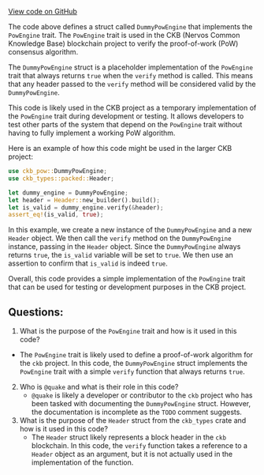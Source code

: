 [View code on GitHub](https://github.com/nervosnetwork/ckb/blob/develop/pow/src/dummy.rs)

The code above defines a struct called `DummyPowEngine` that implements the `PowEngine` trait. The `PowEngine` trait is used in the CKB (Nervos Common Knowledge Base) blockchain project to verify the proof-of-work (PoW) consensus algorithm.

The `DummyPowEngine` struct is a placeholder implementation of the `PowEngine` trait that always returns `true` when the `verify` method is called. This means that any header passed to the `verify` method will be considered valid by the `DummyPowEngine`.

This code is likely used in the CKB project as a temporary implementation of the `PowEngine` trait during development or testing. It allows developers to test other parts of the system that depend on the `PowEngine` trait without having to fully implement a working PoW algorithm.

Here is an example of how this code might be used in the larger CKB project:

```rust
use ckb_pow::DummyPowEngine;
use ckb_types::packed::Header;

let dummy_engine = DummyPowEngine;
let header = Header::new_builder().build();
let is_valid = dummy_engine.verify(&header);
assert_eq!(is_valid, true);
```

In this example, we create a new instance of the `DummyPowEngine` and a new `Header` object. We then call the `verify` method on the `DummyPowEngine` instance, passing in the `Header` object. Since the `DummyPowEngine` always returns `true`, the `is_valid` variable will be set to `true`. We then use an assertion to confirm that `is_valid` is indeed `true`.

Overall, this code provides a simple implementation of the `PowEngine` trait that can be used for testing or development purposes in the CKB project.
## Questions:
 1. What is the purpose of the `PowEngine` trait and how is it used in this code?
   - The `PowEngine` trait is likely used to define a proof-of-work algorithm for the `ckb` project. In this code, the `DummyPowEngine` struct implements the `PowEngine` trait with a simple `verify` function that always returns `true`.
2. Who is `@quake` and what is their role in this code?
   - `@quake` is likely a developer or contributor to the `ckb` project who has been tasked with documenting the `DummyPowEngine` struct. However, the documentation is incomplete as the `TODO` comment suggests.
3. What is the purpose of the `Header` struct from the `ckb_types` crate and how is it used in this code?
   - The `Header` struct likely represents a block header in the `ckb` blockchain. In this code, the `verify` function takes a reference to a `Header` object as an argument, but it is not actually used in the implementation of the function.

